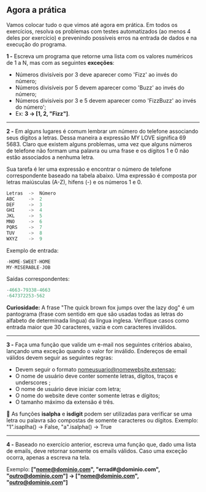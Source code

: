 ## Agora a prática

Vamos colocar tudo o que vimos até agora em prática. Em todos os exercícios, resolva os problemas com testes automatizados (ao menos 4 deles por exercício) e prevenindo possíveis erros na entrada de dados e na execução do programa.

**1 -** Escreva um programa que retorne uma lista com os valores numéricos de 1 a N, mas com as seguintes **exceções**:

* Números divisíveis por 3 deve aparecer como 'Fizz' ao invés do número;
* Números divisíveis por 5 devem aparecer como 'Buzz' ao invés do número;
* Números divisíveis por 3 e 5 devem aparecer como 'FizzBuzz' ao invés do número';
* Ex: **3 -> [1, 2, "Fizz"]**.

---

**2 -** Em alguns lugares é comum lembrar um número do telefone associando seus dígitos a letras. Dessa maneira a expressão MY LOVE significa 69 5683. Claro que existem alguns problemas, uma vez que alguns números de telefone não formam uma palavra ou uma frase e os dígitos 1 e 0 não estão associados a nenhuma letra.

Sua tarefa é ler uma expressão e encontrar o número de telefone correspondente baseado na tabela abaixo. Uma expressão é composta por letras maiúsculas (A-Z), hifens (-) e os números 1 e 0.

```python
Letras  ->  Número
ABC     ->  2
DEF     ->  3
GHI     ->  4
JKL     ->  5
MNO     ->  6
PQRS    ->  7
TUV     ->  8
WXYZ    ->  9
```

Exemplo de entrada:

```python
-HOME-SWEET-HOME
MY-MISERABLE-JOB
```

Saídas correspondentes:

```python
-4663-79338-4663
-647372253-562
```

**Curiosidade:** A frase "The quick brown fox jumps over the lazy dog" é um pantograma (frase com sentido em que são usadas todas as letras do alfabeto de determinada língua) da língua inglesa.
Verifique casos como entrada maior que 30 caracteres, vazia e com caracteres inválidos.

---

**3 -** Faça uma função que valide um e-mail nos seguintes critérios abaixo, lançando uma exceção quando o valor for inválido. Endereços de email válidos devem seguir as seguintes regras:

* Devem seguir o formato nomeusuario@nomewebsite.extensao;
* O nome de usuário deve conter somente letras, dígitos, traços e underscores ;
* O nome de usuário deve iniciar com letra;
* O nome do website deve conter somente letras e dígitos;
* O tamanho máximo da extensão é três.

🦜 As funções **isalpha** e **isdigit** podem ser utilizadas para verificar se uma letra ou palavra são compostas de somente caracteres ou dígitos. Exemplo: "1".isaplha() -> False, "a".isalpha() -> True

---

**4 -** Baseado no exercício anterior, escreva uma função que, dado uma lista de emails, deve retornar somente os emails válidos. Caso uma exceção ocorra, apenas a escreva na tela.

Exemplo: **["nome@dominio.com", "errad#@dominio.com", "outro@dominio.com"] -> ["nome@dominio.com", "outro@dominio.com"]**
